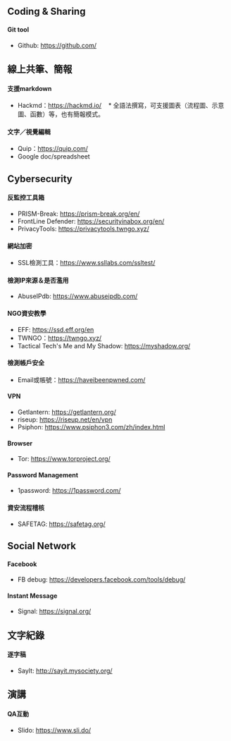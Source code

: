## Coding & Sharing
#### Git tool
- Github: https://github.com/

## 線上共筆、簡報
#### 支援markdown
- Hackmd：https://hackmd.io/
    * 全語法撰寫，可支援圖表（流程圖、示意圖、函數）等，也有簡報模式。
  
#### 文字／視覺編輯
- Quip：https://quip.com/
- Google doc/spreadsheet

## Cybersecurity

#### 反監控工具箱
- PRISM-Break: https://prism-break.org/en/
- FrontLine Defender: https://securityinabox.org/en/
- PrivacyTools: https://privacytools.twngo.xyz/

#### 網站加密
- SSL檢測工具：https://www.ssllabs.com/ssltest/

#### 檢測IP來源＆是否濫用
- AbuseIPdb: https://www.abuseipdb.com/

#### NGO資安教學
- EFF: https://ssd.eff.org/en
- TWNGO：https://twngo.xyz/
- Tactical Tech's Me and My Shadow: https://myshadow.org/

#### 檢測帳戶安全
- Email或帳號：https://haveibeenpwned.com/

#### VPN
- Getlantern: https://getlantern.org/
- riseup: https://riseup.net/en/vpn
- Psiphon: https://www.psiphon3.com/zh/index.html

#### Browser
- Tor: https://www.torproject.org/

#### Password Management
- 1password: https://1password.com/

#### 資安流程稽核
- SAFETAG: https://safetag.org/

## Social Network
#### Facebook
- FB debug: https://developers.facebook.com/tools/debug/

#### Instant Message
- Signal: https://signal.org/

## 文字紀錄
#### 逐字稿
- SayIt: http://sayit.mysociety.org/

## 演講
#### QA互動
- Slido: https://www.sli.do/



